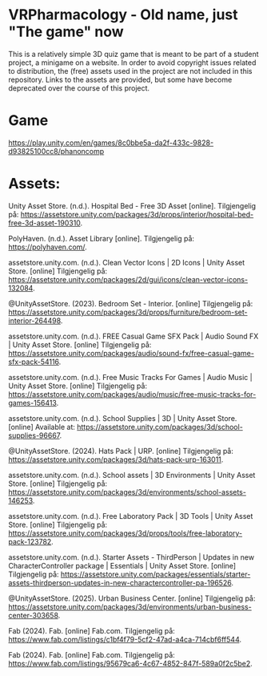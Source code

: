 # VRPharmacology - Old name, just "The game" now
This is a relatively simple 3D quiz game that is meant to be part of a student project, a minigame on a website. In order to avoid copyright issues related to distribution, the (free) assets used in the project are not included in this repository. Links to the assets are provided, but some have become deprecated over the course of this project.
# Game
https://play.unity.com/en/games/8c0bbe5a-da2f-433c-9828-d93825100cc8/phanoncomp
# Assets:
Unity Asset Store. (n.d.). Hospital Bed - Free 3D Asset [online]. Tilgjengelig på: https://assetstore.unity.com/packages/3d/props/interior/hospital-bed-free-3d-asset-190310.

PolyHaven. (n.d.). Asset Library [online]. Tilgjengelig på: https://polyhaven.com/.

assetstore.unity.com. (n.d.). Clean Vector Icons | 2D Icons | Unity Asset Store. [online] Tilgjengelig på: https://assetstore.unity.com/packages/2d/gui/icons/clean-vector-icons-132084.

‌@UnityAssetStore. (2023). Bedroom Set - Interior. [online] Tilgjengelig på: https://assetstore.unity.com/packages/3d/props/furniture/bedroom-set-interior-264498. 

‌assetstore.unity.com. (n.d.). FREE Casual Game SFX Pack | Audio Sound FX | Unity Asset Store. [online] Tilgjengelig på: https://assetstore.unity.com/packages/audio/sound-fx/free-casual-game-sfx-pack-54116.

assetstore.unity.com. (n.d.). Free Music Tracks For Games | Audio Music | Unity Asset Store. [online] Tilgjengelig på: https://assetstore.unity.com/packages/audio/music/free-music-tracks-for-games-156413. 

‌assetstore.unity.com. (n.d.). School Supplies | 3D | Unity Asset Store. [online] Available at: https://assetstore.unity.com/packages/3d/school-supplies-96667.

@UnityAssetStore. (2024). Hats Pack | URP. [online] Tilgjengelig på: https://assetstore.unity.com/packages/3d/hats-pack-urp-163011.

‌assetstore.unity.com. (n.d.). School assets | 3D Environments | Unity Asset Store. [online] Tilgjengelig på: https://assetstore.unity.com/packages/3d/environments/school-assets-146253.

‌assetstore.unity.com. (n.d.). Free Laboratory Pack | 3D Tools | Unity Asset Store. [online] Tilgjengelig på: https://assetstore.unity.com/packages/3d/props/tools/free-laboratory-pack-123782.

‌assetstore.unity.com. (n.d.). Starter Assets - ThirdPerson | Updates in new CharacterController package | Essentials | Unity Asset Store. [online] Tilgjengelig på: https://assetstore.unity.com/packages/essentials/starter-assets-thirdperson-updates-in-new-charactercontroller-pa-196526. 

‌@UnityAssetStore. (2025). Urban Business Center. [online] Tilgjengelig på: https://assetstore.unity.com/packages/3d/environments/urban-business-center-303658. 

Fab (2024). Fab. [online] Fab.com. Tilgjengelig på: https://www.fab.com/listings/c1bf4f79-5cf2-47ad-a4ca-714cbf6ff544.

‌Fab (2024). Fab. [online] Fab.com. Tilgjengelig på: https://www.fab.com/listings/95679ca6-4c67-4852-847f-589a0f2c5be2.

